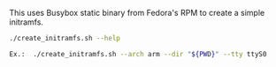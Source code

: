 This uses Busybox static binary from Fedora's RPM to create a simple initramfs.

```bash
./create_initramfs.sh --help

Ex.:  ./create_initramfs.sh --arch arm --dir "${PWD}" --tty ttyS0
```
